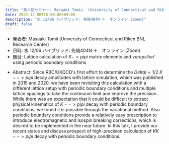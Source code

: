 ```yaml
---
title: "素ハ研セミナー: Masaaki Tomii  (University of Connecticut and Riken BNL Research Center)"
date: 2023-12-06T15:00:00+09:00
description: "水 12/06 ハイブリッド: 先端404N ＋　オンライン (Zoom)"
draft: false
---
```


- 発表者:
Masaaki Tomii  (University of Connecticut and Riken BNL Research Center)
- 日時:
水 12/06 ハイブリッド: 先端404N ＋　オンライン (Zoom)
- 題目: 
Lattice calculation of $K->pi pi$ matrix elements and $varepsilon'$ using periodic boundary conditions

<!--more-->

- Abstract:
Since RBC/UKQCD's first effort to determine the $Delta I = 1/2$ $K -->pi pi$ decay amplitudes with lattice simulation,
which was published in 2015 and 2020, we have been revisiting this calculation with a different lattice setup
with periodic boundary conditions and multiple lattice spacings to take the continuum limit and improve the precision.
While there was an expectation that it could be difficult to extract physical kinematics of $K -->pi pi$ decay
with periodic boundary conditions, we found it is possible through the variational method.
Also periodic boundary conditions provide a relatively easy prescription to introduce electromagnetic
and isospin breaking corrections, which is desired to be implemented in the near future.
In this talk, I provide our recent status and discuss prospect of high-precision calculation of $K K -->pi pi$
decay with periodic boundary conditions.


